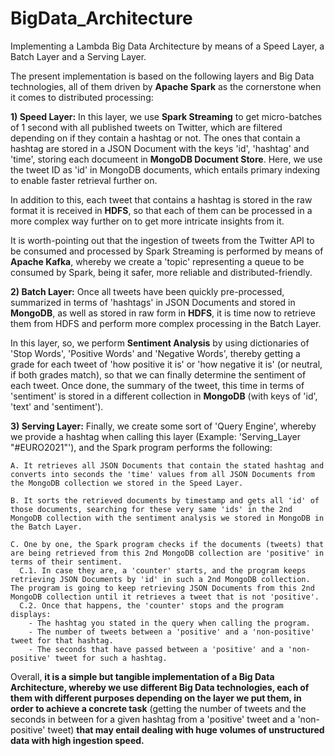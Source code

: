 # BigData_Architecture
Implementing a Lambda Big Data Architecture by means of a Speed Layer, a Batch Layer and a Serving Layer.

The present implementation is based on the following layers and Big Data technologies, all of them driven by **Apache Spark** as the cornerstone when it comes to distributed processing:

**1) Speed Layer:** In this layer, we use **Spark Streaming** to get micro-batches of 1 second with all published tweets on Twitter, which are filtered depending on if they contain a hashtag or not. The ones that contain a hashtag are stored in a JSON Document with the keys 'id', 'hashtag' and 'time', storing each documeent in **MongoDB Document Store**. Here, we use the tweet ID as 'id' in MongoDB documents, which entails primary indexing to enable faster retrieval further on.

In addition to this, each tweet that contains a hashtag is stored in the raw format it is received in **HDFS**, so that each of them can be processed in a more complex way further on to get more intricate insights from it.

It is worth-pointing out that the ingestion of tweets from the Twitter API to be consumed and processed by Spark Streaming is performed by means of **Apache Kafka**, whereby we create a 'topic' representing a queue to be consumed by Spark, being it safer, more reliable and distributed-friendly.


**2) Batch Layer:** Once all tweets have been quickly pre-processed, summarized in terms of 'hashtags' in JSON Documents and stored in **MongoDB**, as well as stored in raw form in **HDFS**, it is time now to retrieve them from HDFS and perform more complex processing in the Batch Layer.

In this layer, so, we perform **Sentiment Analysis** by using dictionaries of 'Stop Words', 'Positive Words' and 'Negative Words', thereby getting a grade for each tweet of 'how positive it is' or 'how negative it is' (or neutral, if both grades match), so that we can finally determine the sentiment of each tweet. Once done, the summary of the tweet, this time in terms of 'sentiment' is stored in a different collection in **MongoDB** (with keys of 'id', 'text' and 'sentiment').


**3) Serving Layer:** Finally, we create some sort of 'Query Engine', whereby we provide a hashtag when calling this layer (Example: 'Serving_Layer "#EURO2021"'), and the Spark program performs the following:

    A. It retrieves all JSON Documents that contain the stated hashtag and converts into seconds the 'time' values from all JSON Documents from the MongoDB collection we stored in the Speed Layer.
    
    B. It sorts the retrieved documents by timestamp and gets all 'id' of those documents, searching for these very same 'ids' in the 2nd MongoDB collection with the sentiment analysis we stored in MongoDB in the Batch Layer.
    
    C. One by one, the Spark program checks if the documents (tweets) that are being retrieved from this 2nd MongoDB collection are 'positive' in terms of their sentiment.
      C.1. In case they are, a 'counter' starts, and the program keeps retrieving JSON Documents by 'id' in such a 2nd MongoDB collection. The program is going to keep retrieving JSON Documents from this 2nd MongoDB collection until it retrieves a tweet that is not 'positive'.
      C.2. Once that happens, the 'counter' stops and the program displays:
        - The hashtag you stated in the query when calling the program.
        - The number of tweets between a 'positive' and a 'non-positive' tweet for that hashtag.
        - The seconds that have passed between a 'positive' and a 'non-positive' tweet for such a hashtag.


Overall, **it is a simple but tangible implementation of a Big Data Architecture, whereby we use different Big Data technologies, each of them with different purposes depending on the layer we put them, in order to achieve a concrete task** (getting the number of tweets and the seconds in between for a given hashtag from a 'positive' tweet and a 'non-positive' tweet) **that may entail dealing with huge volumes of unstructured data with high ingestion speed.**
